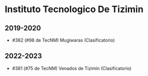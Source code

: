 # Instituto Tecnologico De Tizimin

## 2019-2020

- #382 (#98 de TecNM) Mugiwaras (Clasificatorio)

## 2022-2023

- #381 (#75 de TecNM) Venados de Tizimín (Clasificatorio)


